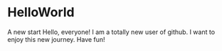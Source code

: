 # HelloWorld
A new start
Hello, everyone! I am a totally new user of github. 
I want to enjoy this new journey. Have fun!
